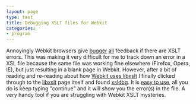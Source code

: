 ```yaml
---
layout: page
type: text
title: Debugging XSLT files for Webkit
categories: 
- program
---
```

Annoyingly Webkit browsers give [bugger](https://bugs.webkit.org/show_bug.cgi?id=15751) [all](https://bugs.webkit.org/show_bug.cgi?id=5446) feedback if there are XSLT errors. This was making it very difficult for me to track down an error in a XSL file because the same file was working fine elsewhere (Firefox, Opera, IE), but just resulting in a blank page in Webkit. However, after a bit of reading and re-reading about how [Webkit uses libxslt](http://webkit.org/projects/xslt/index.html) I finally clicked through to the [libxslt](http://xmlsoft.org/XSLT/) page itself and found [xsldbg](http://xsldbg.sourceforge.net/).  It is [easy to use](http://xsldbg.sourceforge.net/#Testing), all you do is keep typing "continue" and it will show you the error(s) in the file. A very handy tool if you are struggling with Webkit XSLT mysteries.
